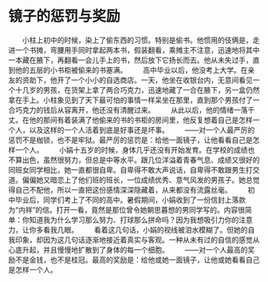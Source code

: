 # 镜子的惩罚与奖励
　　小柱上初中的时候，染上了偷东西的习惯。特别是偷书。他惯用的伎俩是，走进一个书摊，弯腰用手同时拿起两本书，假装翻看，乘摊主不注意，迅速地将其中一本藏在腋下，再翻看一会儿手上的书，然后放下它扬长而去。他从未失过手，直到他的五层的小书柜被偷来的书塞满。 
　　高中毕业以后，他没考上大学。在亲友的资助下，他开了一个小小的自选商店。一天，他坐在收银台内，无意间看见一个十几岁的男孩，在货架上拿了两合巧克力，迅速地藏了一合在腋下，另一盒仍然拿在手上。小柱象见到了天下最可怕的事情一样呆坐在那里，直到那个男孩付了一合巧克力的钱后从容离开，他还没有清醒过来。 
　　从此以后，他的情绪一落千丈。在他的那间有着装满了他偷来的书的书柜的房间里，他反复想着自己是怎样一个人，以及这样的一个人活着到底是好事还是坏事。 
　　——对一个人最严厉的惩罚不是枷锁，也不是牢狱。最严厉的惩罚是：给他一面镜子，让他看看自己是怎样一个人。 
　　小娟十五岁的时候，身体几乎还没有开始发育。在学校的成绩也不算出色，虽然很努力，但总是中等水平。跟几位洋溢着青春气息、成绩又很好的同班女同学相比，她一直都很自卑。自卑得不敢大声说话，自卑得不敢跟男生打交道。偏偏她又暗恋上了他们班的班长，一位成绩优秀、意气风发的男孩子。她总觉得自己不配他，所以一直把这份感情深深隐藏着，从来都没有流露丝毫。 
　　初中毕业后，同学们考上了不同的高中。暑假期间，小娟收到了一份信封上落款为“内祥”的信。打开一看，竟然是那位曾令她朝思暮想的男同学写的。内容很简单：你知道我为什么学习那么努力、打球那么拼命吗？因为我想吸引力你的注意力，让你多看我几眼。 
　　看着这几句话，小娟的视线被泪水模糊了。但她的自我印象，却因为这几句话逐渐地接近着真实与客观。一种从未有过的自信的感觉从心底升起，并且慢慢地扩散到了身体的每一个细胞。 
　　——对一个人最高的奖励不是金钱，也不是桂冠。最高的奖励是：给他或她一面镜子，让他或她看看自己是怎样一个人。
 